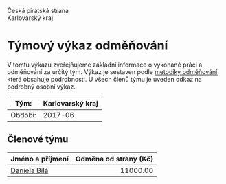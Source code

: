 Česká pirátská strana  
Karlovarský kraj

Týmový výkaz odměňování
===========================

V tomtu výkazu zveřejňujeme základní informace o vykonané práci a odměňování
za určitý tým. Výkaz je sestaven podle [metodiky odměňování][metodika],
která obsahuje podrobnosti. U všech členů týmu je uveden odkaz na podrobný osobní výkaz.

Tým:                     | Karlovarský kraj
-----------------------  | --------------------
Období:                  | 2017-06

Členové týmu
--------------

| Jméno a příjmení              |   Odměna od strany (Kč) |
|:------------------------------|------------------------:|
| [Daniela Bílá](daniela-bila/) |                11000.00 |


[metodika]: https://redmine.pirati.cz/projects/po/wiki/Odmenovani

